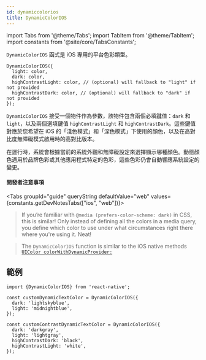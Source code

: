```yaml
---
id: dynamiccolorios
title: DynamicColorIOS
---
```


import Tabs from '@theme/Tabs'; import TabItem from '@theme/TabItem'; import constants from '@site/core/TabsConstants';

`DynamicColorIOS` 函式是 iOS 專用的平台色彩類型。

```tsx
DynamicColorIOS({
  light: color,
  dark: color,
  highContrastLight: color, // (optional) will fallback to "light" if not provided
  highContrastDark: color, // (optional) will fallback to "dark" if not provided
});
```

`DynamicColorIOS` 接受一個物件作為參數，該物件包含兩個必填鍵值：`dark` 和 `light`，以及兩個選填鍵值 `highContrastLight` 和 `highContrastDark`。這些鍵值對應於您希望在 iOS 的「淺色模式」和「深色模式」下使用的顏色，以及在高對比度無障礙模式啟用時的高對比版本。

在運行時，系統會根據當前的系統外觀和無障礙設定來選擇顯示哪種顏色。動態顏色適用於品牌色彩或其他應用程式特定的色彩，這些色彩仍會自動響應系統設定的變更。

#### 開發者注意事項

<Tabs groupId="guide" queryString defaultValue="web" values={constants.getDevNotesTabs(["ios", "web"])}>

<TabItem value="web">

> If you’re familiar with `@media (prefers-color-scheme: dark)` in CSS, this is similar! Only instead of defining all the colors in a media query, you define which color to use under what circumstances right there where you're using it. Neat!

</TabItem>
<TabItem value="ios">

> The `DynamicColorIOS` function is similar to the iOS native methods [`UIColor colorWithDynamicProvider:`](https://developer.apple.com/documentation/uikit/uicolor/3238040-colorwithdynamicprovider)

</TabItem>
</Tabs>

## 範例

```tsx
import {DynamicColorIOS} from 'react-native';

const customDynamicTextColor = DynamicColorIOS({
  dark: 'lightskyblue',
  light: 'midnightblue',
});

const customContrastDynamicTextColor = DynamicColorIOS({
  dark: 'darkgray',
  light: 'lightgray',
  highContrastDark: 'black',
  highContrastLight: 'white',
});
```
